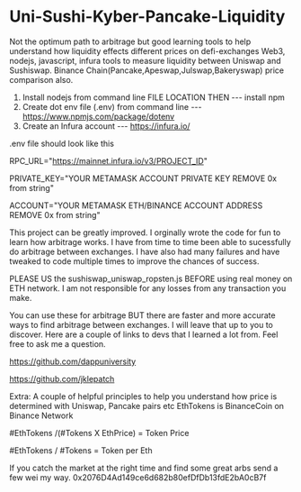 # Uni-Sushi-Kyber-Pancake-Liquidity
Not the optimum path to arbitrage but good learning tools to help understand how liquidity effects different prices on defi-exchanges 
Web3, nodejs, javascript, infura tools to measure liquidity between Uniswap and Sushiswap. Binance Chain(Pancake,Apeswap,Julswap,Bakeryswap) price comparison also.
1) Install nodejs from command line FILE LOCATION THEN --- install npm
2) Create dot env file (.env) from command line --- https://www.npmjs.com/package/dotenv
3) Create an Infura account --- https://infura.io/

.env file should look like this 

RPC_URL="https://mainnet.infura.io/v3/PROJECT_ID" 

PRIVATE_KEY="YOUR METAMASK ACCOUNT PRIVATE KEY REMOVE 0x from string"

ACCOUNT="YOUR METAMASK ETH/BINANCE ACCOUNT ADDRESS REMOVE 0x from string"

This project can be greatly improved. I orginally wrote the code for fun to learn how arbitrage works. 
I have from time to time been able to sucessfully do arbitrage between exchanges. 
I have also had many failures and have tweaked to code multiple times to improve the chances of success.

PLEASE US the sushiswap_uniswap_ropsten.js BEFORE using real money on ETH network. 
I am not responsible for any losses from any transaction you make. 

You can use these for arbitrage BUT there are faster and more accurate ways to find arbitrage between exchanges. I will leave that up to you to discover.
Here are a couple of links to devs that I learned a lot from. Feel free to ask me a question. 

https://github.com/dappuniversity

https://github.com/jklepatch

Extra:
A couple of helpful principles to help you understand how price is determined with Uniswap, Pancake pairs etc
EthTokens is BinanceCoin on Binance Network

#EthTokens /(#Tokens X EthPrice) = Token Price 

#EthTokens / #Tokens = Token per Eth

If you catch the market at the right time and find some great arbs send a few wei my way.
0x2076D4Ad149ce6d682b80efDfDb13fdE2bA0cB7f

